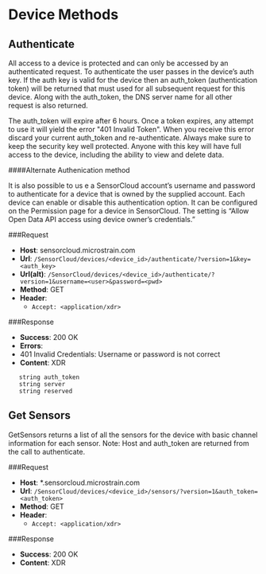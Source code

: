 Device Methods
==============

Authenticate
------------
All access to a device is protected and can only be accessed by an authenticated request. To authenticate the user passes in the device’s auth key. If the auth key is valid for the device then an auth\_token (authentication token) will be returned that must used for all subsequent request for this device. Along with the auth\_token, the DNS server name for all other request is also returned.

The auth\_token will expire after 6 hours. Once a token expires, any attempt to use it will yield the error "401 Invalid Token". When you receive this error discard your current auth\_token and re-authenticate. Always make sure to keep the security key well protected. Anyone with this key will have full access to the device, including the ability to view and delete data.

####Alternate Authenication method

It is also possible to us e a SensorCloud account’s username and password to authenticate for a device that is owned by the supplied account. Each device can enable or disable this authentication option. It can be configured on the Permission page for a device in SensorCloud. The setting is “Allow Open Data API access using device owner’s credentials.”

###Request
* **Host**: sensorcloud.microstrain.com
* **Url**: ```/SensorCloud/devices/<device_id>/authenticate/?version=1&key=<auth_key>```
* **Url(alt)**: ```/SensorCloud/devices/<device_id>/authenticate/?version=1&username=<user>&password=<pwd>```
* **Method**: GET
* **Header**:
  * ```Accept: <application/xdr>```

###Response
* **Success**: 200 OK
* **Errors**:
 * 401 Invalid Credentials: Username or password is not correct
* **Content**: XDR
```
   string auth_token
   string server
   string reserved
```

Get Sensors
-----------
GetSensors returns a list of all the sensors for the device with basic channel information for each sensor.
Note: Host and auth_token are returned from the call to authenticate.

###Request
* **Host**: \*.sensorcloud.microstrain.com
* **Url**: ```/SensorCloud/devices/<device_id>/sensors/?version=1&auth_token=<auth_token>```
* **Method**: GET
* **Header**:
  * ```Accept: <application/xdr>```

###Response
* **Success**: 200 OK
* **Content**: XDR
```
```









